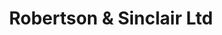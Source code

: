---
title: "Robertson & Sinclair Ltd"
url: /hamilton/robertson-und-sinclair-ltd/
shop: Eisenwaren
---